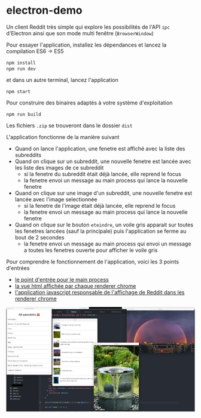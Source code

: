 # electron-demo

Un client Reddit très simple qui explore les possibilités de l'API `ipc` d'Electron ainsi que son mode multi fenêtre (`BrowserWindow`)

Pour essayer l'application, installez les dépendances et lancez la compilation ES6 -> ES5

```
npm install
npm run dev
```

et dans un autre terminal, lancez l'application

```
npm start
```

Pour construire des binaires adaptés à votre système d'exploitation

```
npm run build
```

Les fichiers `.zip` se trouveront dans le dossier `dist`

L'application fonctionne de la manière suivant

* Quand on lance l'application, une fenetre est affiché avec la liste des subreddits
* Quand on clique sur un subreddit, une nouvelle fenetre est lancée avec les liste des images de ce subreddit
  * si la fenetre du subreddit était déjà lancée, elle reprend le focus
  * la fenetre envoi un message au main process qui lance la nouvelle fenetre
* Quand on clique sur une image d'un subreddit, une nouvelle fenetre est lancée avec l'image selectionnée
  * si la fenetre de l'image était déjà lancée, elle reprend le focus
  * la fenetre envoi un message au main process qui lance la nouvelle fenetre
* Quand on clique sur le bouton `eteindre`, un voile gris apparait sur toutes les fenetres lancées (sauf la principale) puis l'application se ferme au bout de 2 secondes
  * la fenetre envoi un message au main process qui envoi un message a toutes les fenetres ouverte pour afficher le voile gris

Pour comprendre le fonctionnement de l'application, voici les 3 points d'entrées

* [le point d'entrée pour le main process](https://github.com/mathieuancelin/electron-demo/blob/master/src/es6/backend/index.js)
* [la vue html affichée par chaque renderer chrome](https://github.com/mathieuancelin/electron-demo/blob/master/src/static/index.html)
* [l'application javascript responsable de l'affichage de Reddit dans les renderer chrome](https://github.com/mathieuancelin/electron-demo/blob/master/src/es6/frontend/reddit.js)

![app](https://raw.githubusercontent.com/mathieuancelin/electron-demo/master/reddit.png)
